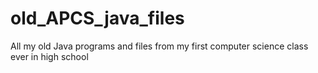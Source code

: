 # old_APCS_java_files
All my old Java programs and files from my first computer science class ever in high school

